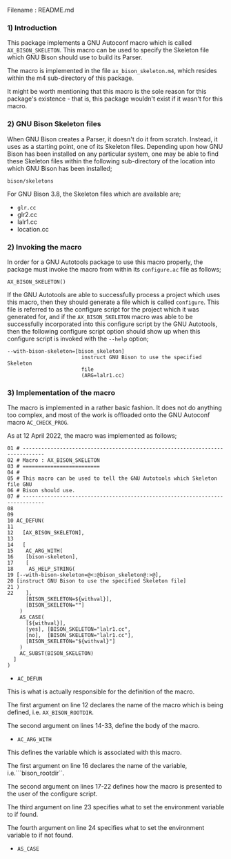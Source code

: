 Filename : README.md


### 1) Introduction

This package implements a GNU Autoconf macro which is called ```AX_BISON_SKELETON```. This macro can
be used to specify the Skeleton file which GNU Bison should use to build its Parser.

The macro is implemented in the file ```ax_bison_skeleton.m4```, which resides within the m4
sub-directory of this package.

It might be worth mentioning that this macro is the sole reason for this package's existence - that
is, this package wouldn't exist if it wasn't for this macro.


### 2) GNU Bison Skeleton files

When GNU Bison creates a Parser, it doesn't do it from scratch. Instead, it uses as a starting
point, one of its Skeleton files. Depending upon how GNU Bison has been installed on any particular
system, one may be able to find these Skeleton files within the following sub-directory of the
location into which GNU Bison has been installed;

```
bison/skeletons
```

For GNU Bison 3.8, the Skeleton files which are available are;

- ```glr.cc```
- glr2.cc
- lalr1.cc
- location.cc

### 2) Invoking the macro

In order for a GNU Autotools package to use this macro properly, the package must invoke the macro
from within its ```configure.ac``` file as follows;

```
AX_BISON_SKELETON()
```

If the GNU Autotools are able to successfully process a project which uses this macro, then they
should generate a file which is called ```configure```. This file is referred to as the configure
script for the project which it was generated for, and if the ```AX_BISON_SKELETON``` macro was able
to be successfully incorporated into this configure script by the GNU Autotools, then the
following configure script option should show up when this configure script is invoked with the
```--help``` option;

```
--with-bison-skeleton=[bison_skeleton]
                        instruct GNU Bison to use the specified Skeleton
                        file
                        (ARG=lalr1.cc)
```


### 3) Implementation of the macro

The macro is implemented in a rather basic fashion. It does not do anything too complex, and most of
the work is offloaded onto the GNU Autoconf macro ```AC_CHECK_PROG```.

As at 12 April 2022, the macro was implemented as follows;

```
01 # -----------------------------------------------------------------------------
02 # Macro : AX_BISON_SKELETON
03 # =========================
04 #
05 # This macro can be used to tell the GNU Autotools which Skeleton file GNU
06 # Bison should use.
07 # -----------------------------------------------------------------------------
08
09
10 AC_DEFUN(
11
12   [AX_BISON_SKELETON],
13
14   [
15    AC_ARG_WITH(
16 	  [bison-skeleton],
17 	  [
18     AS_HELP_STRING(
19 [--with-bison-skeleton=@<:@bison_skeleton@:>@],
20 [instruct GNU Bison to use the specified Skeleton file]
21 )
22    ],
	  [BISON_SKELETON=${withval}],
	  [BISON_SKELETON=""]
	)
	AS_CASE(
	  [${withval}],
	  [yes], [BISON_SKELETON="lalr1.cc",
	  [no],  [BISON_SKELETON="lalr1.cc"],
	  [BISON_SKELETON="${withval}"]
	)
	AC_SUBST(BISON_SKELETON)
  ]
)
```

- ```AC_DEFUN```

This is what is actually responsible for the definition of the macro.

The first argument on line 12 declares the name of the macro which is being defined, i.e.
```AX_BISON_ROOTDIR```.

The second argument on lines 14-33, define the body of the macro.


- ```AC_ARG_WITH```

This defines the variable which is associated with this macro.

The first argument on line 16 declares the name of the variable, i.e.```bison_rootdir``.

The second argument on lines 17-22 defines how the macro is presented to the user of the configure
script.

The third argument on line 23 specifies what to set the environment variable to if found.

The fourth argument on line 24 specifies what to set the environment variable to if not found.


- ```AS_CASE```



















